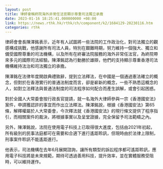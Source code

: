 ```yaml
---
layout: post
title: 律師會稱終院海外非常任法官顯示尊重司法獨立承擔
date: 2023-01-16 18:25:41.000000000 +08:00
link: https://news.rthk.hk/rthk/ch/component/k2/1684129-20230116.htm
categories: rthk
---
```


律師會會長陳澤銘表示，近年有人試圖將一些法院的工作政治化，對司法獨立的觀感構成挑戰，他感謝所有司法人員，特別在艱難時期，努力維持一個強大、獨立和備受國際尊重的司法機構，以及所有在終審法院服務的海外非常任法官，為終院帶來多元的國際司法經驗。陳澤銘認為行動勝於雄辯，他們的支持顯示尊重香港司法機構維持法治和司法獨立的承擔。

陳澤銘在法律年度開啟典禮致辭，提到立法釋法，在中國是一個通過憲法確立的概念，但對於在香港實行的普通法制度而言，卻是嶄新的概念，一些不熟悉這概念的人，如對立法釋法與普通法制度的司法程序如何配合而產生誤解，或會引起困惑。

對於全國人大常委會按行政長官提請，就一名海外大律師參與一宗《香港國安法》案件，申請獲認許的事宜而作出立法釋法。陳澤銘說，根據《香港國安法》第65條，解釋權屬於人大常委會，今次釋法就《香港國安法》的現行條文提供了程序指引，而相關案件的裁決，將根據事實以及呈堂證據，完全保留予司法範疇之內。

另外，陳澤銘說，法院在使用電子科技上已取得很大進度，包括由2021年初起，所有級別的民事法庭都可在需要和合適下進行遙距聆訊，但現時由於法律上限制，刑事案件聆訊不能遙距進行。

他表示，司法機構在去年6月展開諮詢，讓所有類型的訴訟程序都可遙距聆訊，應用電子科技將是未來規範，期待可透過善用科技，提升效率，並在實體服務受阻時，可以維持運作。
